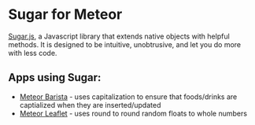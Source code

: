 # Sugar for Meteor

[Sugar.js](http://sugarjs.com/), a Javascript library that extends native objects with helpful methods. It is designed to be intuitive, unobtrusive, and let you do more with less code.

## Apps using Sugar:
* [Meteor Barista](http://barista.meteor.com) - uses capitalization to ensure that foods/drinks are captialized when they are inserted/updated
* [Meteor Leaflet](http://leaflet.meteor.com) - uses round to round random floats to whole numbers